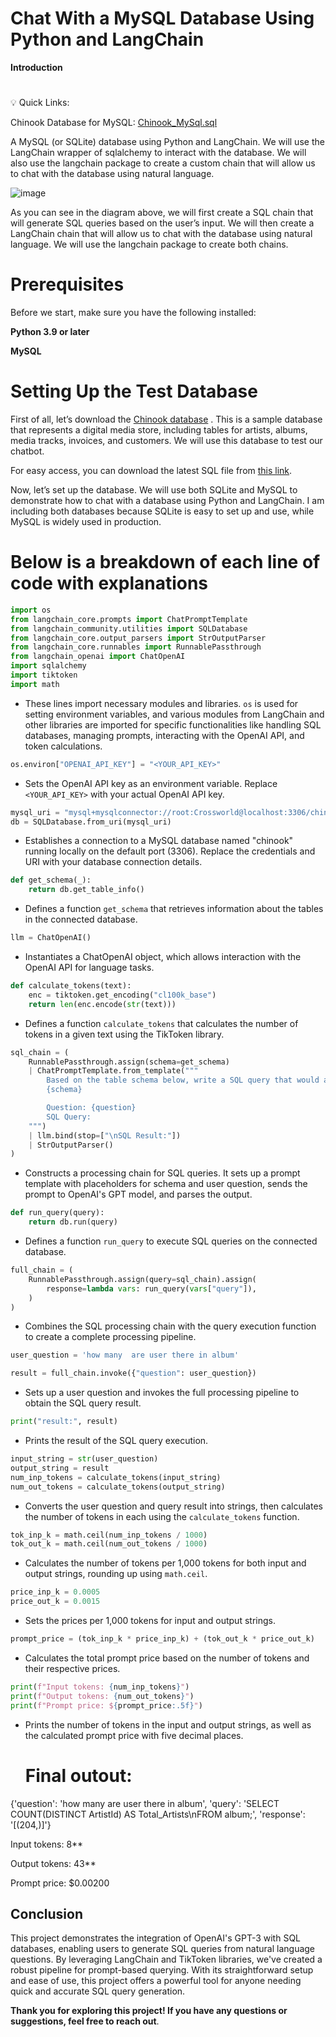 # Chat With a MySQL Database Using Python and LangChain
**Introduction**
#
💡 Quick Links:

Chinook Database for MySQL: [Chinook_MySql.sql](https://github.com/lerocha/chinook-database/releases/download/v1.4.5/Chinook_MySql.sql)

A MySQL (or SQLite) database using Python and LangChain. We will use the LangChain wrapper of sqlalchemy to interact with the database. We will also use the langchain package to create a custom chain that will allow us to chat with the database using natural language.

![image](https://github.com/Prakashg7021/20240420-chat-with-mysql/assets/111484835/384d6fa9-adbe-458e-bca2-c9ce01cb0f0c)

As you can see in the diagram above, we will first create a SQL chain that will generate SQL queries based on the user’s input. We will then create a LangChain chain that will allow us to chat with the database using natural language. We will use the langchain package to create both chains.


# Prerequisites
Before we start, make sure you have the following installed:

**Python 3.9 or later**

**MySQL**

# Setting Up the Test Database

First of all, let’s download the [Chinook database](https://github.com/lerocha/chinook-database/releases/download/v1.4.5/Chinook_MySql.sql) . This is a sample database that represents a digital media store, including tables for artists, albums, media tracks, invoices, and customers. We will use this database to test our chatbot.

For easy access, you can download the latest SQL file from [this link](https://github.com/lerocha/chinook-database/releases/download/v1.4.5/Chinook_MySql.sql).

Now, let’s set up the database. We will use both SQLite and MySQL to demonstrate how to chat with a database using Python and LangChain. I am including both databases because SQLite is easy to set up and use, while MySQL is widely used in production.

# Below is a breakdown of each line of code with explanations

```python
import os
from langchain_core.prompts import ChatPromptTemplate
from langchain_community.utilities import SQLDatabase
from langchain_core.output_parsers import StrOutputParser
from langchain_core.runnables import RunnablePassthrough
from langchain_openai import ChatOpenAI
import sqlalchemy
import tiktoken
import math
```
- These lines import necessary modules and libraries. `os` is used for setting environment variables, and various modules from LangChain and other libraries are imported for specific functionalities like handling SQL databases, managing prompts, interacting with the OpenAI API, and token calculations.

```python
os.environ["OPENAI_API_KEY"] = "<YOUR_API_KEY>"
```
- Sets the OpenAI API key as an environment variable. Replace `<YOUR_API_KEY>` with your actual OpenAI API key.

```python
mysql_uri = "mysql+mysqlconnector://root:Crossworld@localhost:3306/chinook"
db = SQLDatabase.from_uri(mysql_uri)
```
- Establishes a connection to a MySQL database named "chinook" running locally on the default port (3306). Replace the credentials and URI with your database connection details.

```python
def get_schema(_):
    return db.get_table_info()
```
- Defines a function `get_schema` that retrieves information about the tables in the connected database.

```python
llm = ChatOpenAI()
```
- Instantiates a ChatOpenAI object, which allows interaction with the OpenAI API for language tasks.

```python
def calculate_tokens(text):
    enc = tiktoken.get_encoding("cl100k_base")
    return len(enc.encode(str(text)))
```
- Defines a function `calculate_tokens` that calculates the number of tokens in a given text using the TikToken library.

```python
sql_chain = (
    RunnablePassthrough.assign(schema=get_schema)
    | ChatPromptTemplate.from_template("""
        Based on the table schema below, write a SQL query that would answer the user's question:
        {schema}

        Question: {question}
        SQL Query:
    """)
    | llm.bind(stop=["\nSQL Result:"])
    | StrOutputParser()
)
```
- Constructs a processing chain for SQL queries. It sets up a prompt template with placeholders for schema and user question, sends the prompt to OpenAI's GPT model, and parses the output.

```python
def run_query(query):
    return db.run(query)
```
- Defines a function `run_query` to execute SQL queries on the connected database.

```python
full_chain = (
    RunnablePassthrough.assign(query=sql_chain).assign(
        response=lambda vars: run_query(vars["query"]),
    )
)
```
- Combines the SQL processing chain with the query execution function to create a complete processing pipeline.

```python
user_question = 'how many  are user there in album'

result = full_chain.invoke({"question": user_question})
```
- Sets up a user question and invokes the full processing pipeline to obtain the SQL query result.

```python
print("result:", result)
```
- Prints the result of the SQL query execution.

```python
input_string = str(user_question)
output_string = result
num_inp_tokens = calculate_tokens(input_string)
num_out_tokens = calculate_tokens(output_string)
```
- Converts the user question and query result into strings, then calculates the number of tokens in each using the `calculate_tokens` function.

```python
tok_inp_k = math.ceil(num_inp_tokens / 1000)
tok_out_k = math.ceil(num_out_tokens / 1000)
```
- Calculates the number of tokens per 1,000 tokens for both input and output strings, rounding up using `math.ceil`.

```python
price_inp_k = 0.0005
price_out_k = 0.0015
```
- Sets the prices per 1,000 tokens for input and output strings.

```python
prompt_price = (tok_inp_k * price_inp_k) + (tok_out_k * price_out_k)
```
- Calculates the total prompt price based on the number of tokens and their respective prices.

```python
print(f"Input tokens: {num_inp_tokens}")
print(f"Output tokens: {num_out_tokens}")
print(f"Prompt price: ${prompt_price:.5f}")
```
- Prints the number of tokens in the input and output strings, as well as the calculated prompt price with five decimal places.

  # Final outout:

{'question': 'how many  are user there in album', 'query': 'SELECT COUNT(DISTINCT ArtistId) AS Total_Artists\nFROM album;', 'response': '[(204,)]'}

Input tokens: 8**

Output tokens: 43**

Prompt price: $0.00200


## Conclusion

This project demonstrates the integration of OpenAI's GPT-3 with SQL databases, enabling users to generate SQL queries from natural language questions. By leveraging LangChain and TikToken libraries, we've created a robust pipeline for prompt-based querying. With its straightforward setup and ease of use, this project offers a powerful tool for anyone needing quick and accurate SQL query generation.

**Thank you for exploring this project! If you have any questions or suggestions, feel free to reach out**.

